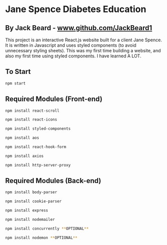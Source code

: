# Jane Spence Diabetes Education
## By Jack Beard - www.github.com/JackBeard1

This project is an interactive React.js website built for a client Jane Spence. It is written in Javascript and uses styled components (to avoid unnecessary styling sheets). This was my first time building a website, and also my first time using styled components. I have learned A LOT.

## To Start

```bash
npm start
```

## Required Modules (Front-end)

```bash
npm install react-scroll
```
```bash
npm install react-icons
```
```bash
npm install styled-components
```
```bash
npm install aos
```
```bash
npm install react-hook-form
```
```bash
npm install axios
```
```bash
npm install http-server-proxy
```

## Required Modules (Back-end)

```bash
npm install body-parser
```
```bash
npm install cookie-parser
```
```bash
npm install express
```
```bash
npm install nodemailer
```
```bash
npm install concurrently **OPTIONAL**
```
```bash
npm install nodemon **OPTIONAL**
```

